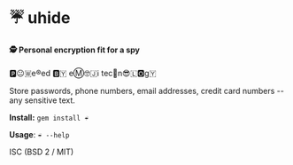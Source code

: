 # ☔ uhide

#### 🕵️ Personal encryption fit for a spy

🅿️😐🇼e®️ed   🅱️🇾  eⓂ️🤓🇯ℹ️  tec🏨n😎🇱🅾️g🇾

Store passwords, phone numbers, email addresses, credit card numbers -- any sensitive text.

**Install:** `gem install ☔` 

**Usage**: `☔ --help`

ISC (BSD 2 / MIT)

